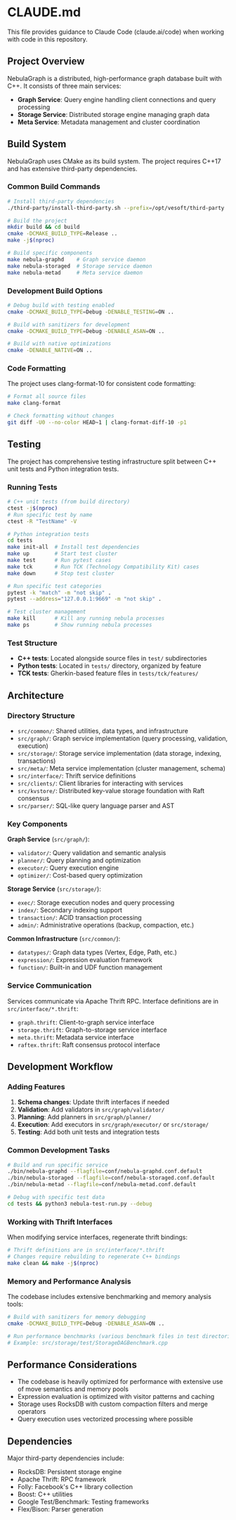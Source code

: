 # CLAUDE.md

This file provides guidance to Claude Code (claude.ai/code) when working with code in this repository.

## Project Overview

NebulaGraph is a distributed, high-performance graph database built with C++. It consists of three main services:
- **Graph Service**: Query engine handling client connections and query processing
- **Storage Service**: Distributed storage engine managing graph data 
- **Meta Service**: Metadata management and cluster coordination

## Build System

NebulaGraph uses CMake as its build system. The project requires C++17 and has extensive third-party dependencies.

### Common Build Commands

```bash
# Install third-party dependencies
./third-party/install-third-party.sh --prefix=/opt/vesoft/third-party

# Build the project
mkdir build && cd build
cmake -DCMAKE_BUILD_TYPE=Release ..
make -j$(nproc)

# Build specific components
make nebula-graphd    # Graph service daemon
make nebula-storaged  # Storage service daemon  
make nebula-metad     # Meta service daemon
```

### Development Build Options

```bash
# Debug build with testing enabled
cmake -DCMAKE_BUILD_TYPE=Debug -DENABLE_TESTING=ON ..

# Build with sanitizers for development
cmake -DCMAKE_BUILD_TYPE=Debug -DENABLE_ASAN=ON ..

# Build with native optimizations
cmake -DENABLE_NATIVE=ON ..
```

### Code Formatting

The project uses clang-format-10 for consistent code formatting:

```bash
# Format all source files
make clang-format

# Check formatting without changes
git diff -U0 --no-color HEAD~1 | clang-format-diff-10 -p1
```

## Testing

The project has comprehensive testing infrastructure split between C++ unit tests and Python integration tests.

### Running Tests

```bash
# C++ unit tests (from build directory)
ctest -j$(nproc)
# Run specific test by name
ctest -R "TestName" -V

# Python integration tests
cd tests
make init-all  # Install test dependencies
make up        # Start test cluster  
make test      # Run pytest cases
make tck       # Run TCK (Technology Compatibility Kit) cases
make down      # Stop test cluster

# Run specific test categories
pytest -k "match" -m "not skip" .
pytest --address="127.0.0.1:9669" -m "not skip" .

# Test cluster management
make kill      # Kill any running nebula processes
make ps        # Show running nebula processes
```

### Test Structure

- **C++ tests**: Located alongside source files in `test/` subdirectories
- **Python tests**: Located in `tests/` directory, organized by feature
- **TCK tests**: Gherkin-based feature files in `tests/tck/features/`

## Architecture

### Directory Structure

- `src/common/`: Shared utilities, data types, and infrastructure
- `src/graph/`: Graph service implementation (query processing, validation, execution)
- `src/storage/`: Storage service implementation (data storage, indexing, transactions)
- `src/meta/`: Meta service implementation (cluster management, schema)
- `src/interface/`: Thrift service definitions
- `src/clients/`: Client libraries for interacting with services
- `src/kvstore/`: Distributed key-value storage foundation with Raft consensus
- `src/parser/`: SQL-like query language parser and AST

### Key Components

**Graph Service** (`src/graph/`):
- `validator/`: Query validation and semantic analysis
- `planner/`: Query planning and optimization  
- `executor/`: Query execution engine
- `optimizer/`: Cost-based query optimization

**Storage Service** (`src/storage/`):
- `exec/`: Storage execution nodes and query processing
- `index/`: Secondary indexing support
- `transaction/`: ACID transaction processing
- `admin/`: Administrative operations (backup, compaction, etc.)

**Common Infrastructure** (`src/common/`):
- `datatypes/`: Graph data types (Vertex, Edge, Path, etc.)
- `expression/`: Expression evaluation framework
- `function/`: Built-in and UDF function management

### Service Communication

Services communicate via Apache Thrift RPC. Interface definitions are in `src/interface/*.thrift`:
- `graph.thrift`: Client-to-graph service interface
- `storage.thrift`: Graph-to-storage service interface  
- `meta.thrift`: Metadata service interface
- `raftex.thrift`: Raft consensus protocol interface

## Development Workflow

### Adding Features

1. **Schema changes**: Update thrift interfaces if needed
2. **Validation**: Add validators in `src/graph/validator/`  
3. **Planning**: Add planners in `src/graph/planner/`
4. **Execution**: Add executors in `src/graph/executor/` or `src/storage/`
5. **Testing**: Add both unit tests and integration tests

### Common Development Tasks

```bash
# Build and run specific service
./bin/nebula-graphd --flagfile=conf/nebula-graphd.conf.default
./bin/nebula-storaged --flagfile=conf/nebula-storaged.conf.default  
./bin/nebula-metad --flagfile=conf/nebula-metad.conf.default

# Debug with specific test data  
cd tests && python3 nebula-test-run.py --debug
```

### Working with Thrift Interfaces

When modifying service interfaces, regenerate thrift bindings:

```bash
# Thrift definitions are in src/interface/*.thrift
# Changes require rebuilding to regenerate C++ bindings
make clean && make -j$(nproc)
```

### Memory and Performance Analysis

The codebase includes extensive benchmarking and memory analysis tools:

```bash
# Build with sanitizers for memory debugging
cmake -DCMAKE_BUILD_TYPE=Debug -DENABLE_ASAN=ON ..

# Run performance benchmarks (various benchmark files in test directories)
# Example: src/storage/test/StorageDAGBenchmark.cpp
```

## Performance Considerations

- The codebase is heavily optimized for performance with extensive use of move semantics and memory pools
- Expression evaluation is optimized with visitor patterns and caching
- Storage uses RocksDB with custom compaction filters and merge operators
- Query execution uses vectorized processing where possible

## Dependencies

Major third-party dependencies include:
- RocksDB: Persistent storage engine
- Apache Thrift: RPC framework
- Folly: Facebook's C++ library collection  
- Boost: C++ utilities
- Google Test/Benchmark: Testing frameworks
- Flex/Bison: Parser generation